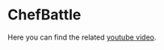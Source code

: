 # ChefBattle

Here you can find the related [youtube video](https://youtu.be/PzoFvHmjSWI?si=unpKYy0aMIlqsffc).
